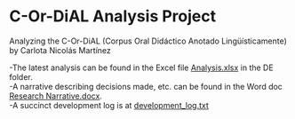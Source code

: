 ﻿# C-Or-DiAL Analysis Project

Analyzing the C-Or-DiAL (Corpus Oral Didáctico Anotado Lingüísticamente) by Carlota Nicolás Martínez

-The latest analysis can be found in the Excel file [Analysis.xlsx](DE/Analysis.xlsx) in the DE folder.   
-A narrative describing decisions made, etc. can be found in the Word doc [Research Narrative.docx](DE/Research%20Narrative.docx).  
-A succinct development log is at [development_log.txt](DE/development_log.txt)  

